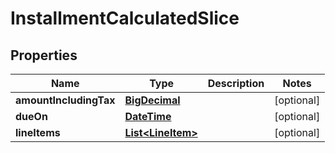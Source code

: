 
# InstallmentCalculatedSlice

## Properties
Name | Type | Description | Notes
------------ | ------------- | ------------- | -------------
**amountIncludingTax** | [**BigDecimal**](BigDecimal.md) |  |  [optional]
**dueOn** | [**DateTime**](DateTime.md) |  |  [optional]
**lineItems** | [**List&lt;LineItem&gt;**](LineItem.md) |  |  [optional]



